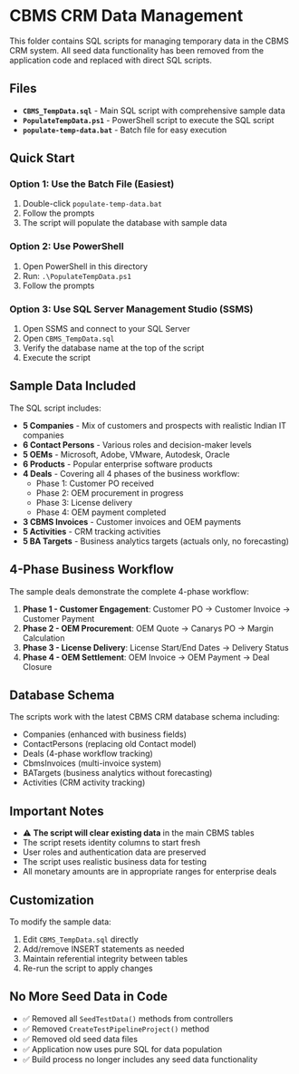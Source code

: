 # CBMS CRM Data Management

This folder contains SQL scripts for managing temporary data in the CBMS CRM system. All seed data functionality has been removed from the application code and replaced with direct SQL scripts.

## Files

- **`CBMS_TempData.sql`** - Main SQL script with comprehensive sample data
- **`PopulateTempData.ps1`** - PowerShell script to execute the SQL script
- **`populate-temp-data.bat`** - Batch file for easy execution

## Quick Start

### Option 1: Use the Batch File (Easiest)

1. Double-click `populate-temp-data.bat`
2. Follow the prompts
3. The script will populate the database with sample data

### Option 2: Use PowerShell

1. Open PowerShell in this directory
2. Run: `.\PopulateTempData.ps1`
3. Follow the prompts

### Option 3: Use SQL Server Management Studio (SSMS)

1. Open SSMS and connect to your SQL Server
2. Open `CBMS_TempData.sql`
3. Verify the database name at the top of the script
4. Execute the script

## Sample Data Included

The SQL script includes:

- **5 Companies** - Mix of customers and prospects with realistic Indian IT companies
- **6 Contact Persons** - Various roles and decision-maker levels
- **5 OEMs** - Microsoft, Adobe, VMware, Autodesk, Oracle
- **6 Products** - Popular enterprise software products
- **4 Deals** - Covering all 4 phases of the business workflow:
  - Phase 1: Customer PO received
  - Phase 2: OEM procurement in progress
  - Phase 3: License delivery
  - Phase 4: OEM payment completed
- **3 CBMS Invoices** - Customer invoices and OEM payments
- **5 Activities** - CRM tracking activities
- **5 BA Targets** - Business analytics targets (actuals only, no forecasting)

## 4-Phase Business Workflow

The sample deals demonstrate the complete 4-phase workflow:

1. **Phase 1 - Customer Engagement**: Customer PO → Customer Invoice → Customer Payment
2. **Phase 2 - OEM Procurement**: OEM Quote → Canarys PO → Margin Calculation
3. **Phase 3 - License Delivery**: License Start/End Dates → Delivery Status
4. **Phase 4 - OEM Settlement**: OEM Invoice → OEM Payment → Deal Closure

## Database Schema

The scripts work with the latest CBMS CRM database schema including:

- Companies (enhanced with business fields)
- ContactPersons (replacing old Contact model)
- Deals (4-phase workflow tracking)
- CbmsInvoices (multi-invoice system)
- BATargets (business analytics without forecasting)
- Activities (CRM activity tracking)

## Important Notes

- ⚠️ **The script will clear existing data** in the main CBMS tables
- The script resets identity columns to start fresh
- User roles and authentication data are preserved
- The script uses realistic business data for testing
- All monetary amounts are in appropriate ranges for enterprise deals

## Customization

To modify the sample data:

1. Edit `CBMS_TempData.sql` directly
2. Add/remove INSERT statements as needed
3. Maintain referential integrity between tables
4. Re-run the script to apply changes

## No More Seed Data in Code

- ✅ Removed all `SeedTestData()` methods from controllers
- ✅ Removed `CreateTestPipelineProject()` method
- ✅ Removed old seed data files
- ✅ Application now uses pure SQL for data population
- ✅ Build process no longer includes any seed data functionality
